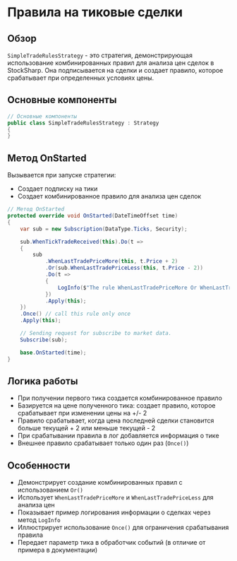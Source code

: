# Правила на тиковые сделки

## Обзор

`SimpleTradeRulesStrategy` - это стратегия, демонстрирующая использование комбинированных правил для анализа цен сделок в StockSharp. Она подписывается на сделки и создает правило, которое срабатывает при определенных условиях цены.

## Основные компоненты

```cs
// Основные компоненты
public class SimpleTradeRulesStrategy : Strategy
{
}
```

## Метод OnStarted

Вызывается при запуске стратегии:

- Создает подписку на тики
- Создает комбинированное правило для анализа цен сделок

```cs
// Метод OnStarted
protected override void OnStarted(DateTimeOffset time)
{
    var sub = new Subscription(DataType.Ticks, Security);

    sub.WhenTickTradeReceived(this).Do(t =>
    {
        sub
            .WhenLastTradePriceMore(this, t.Price + 2)
            .Or(sub.WhenLastTradePriceLess(this, t.Price - 2))
            .Do(t =>
            {
                LogInfo($"The rule WhenLastTradePriceMore Or WhenLastTradePriceLess tick={t}");
            })
            .Apply(this);
    })
    .Once() // call this rule only once
    .Apply(this);

    // Sending request for subscribe to market data.
    Subscribe(sub);

    base.OnStarted(time);
}
```

## Логика работы

- При получении первого тика создается комбинированное правило
- Базируется на цене полученного тика: создает правило, которое срабатывает при изменении цены на +/- 2
- Правило срабатывает, когда цена последней сделки становится больше текущей + 2 или меньше текущей - 2
- При срабатывании правила в лог добавляется информация о тике
- Внешнее правило срабатывает только один раз (`Once()`)

## Особенности

- Демонстрирует создание комбинированных правил с использованием `Or()`
- Использует `WhenLastTradePriceMore` и `WhenLastTradePriceLess` для анализа цен
- Показывает пример логирования информации о сделках через метод `LogInfo`
- Иллюстрирует использование `Once()` для ограничения срабатывания правила
- Передает параметр тика в обработчик событий (в отличие от примера в документации)